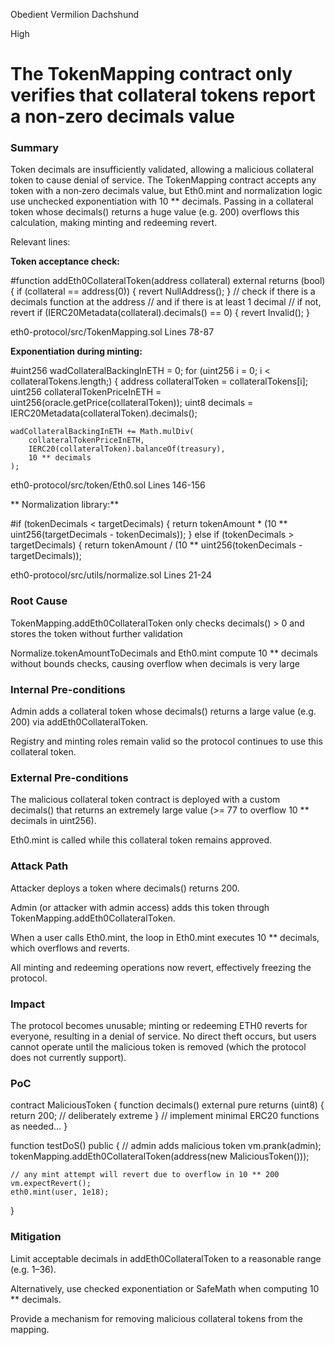 Obedient Vermilion Dachshund

High

# The TokenMapping contract only verifies that collateral tokens report a non‑zero decimals value

### Summary

Token decimals are insufficiently validated, allowing a malicious collateral token to cause denial of service. The TokenMapping contract accepts any token with a non‑zero decimals value, but Eth0.mint and normalization logic use unchecked exponentiation with 10 ** decimals. Passing in a collateral token whose decimals() returns a huge value (e.g. 200) overflows this calculation, making minting and redeeming revert.

Relevant lines:

**Token acceptance check:**

#function addEth0CollateralToken(address collateral) external returns (bool) {
    if (collateral == address(0)) {
        revert NullAddress();
    }
    // check if there is a decimals function at the address
    // and if there is at least 1 decimal
    // if not, revert
    if (IERC20Metadata(collateral).decimals() == 0) {
        revert Invalid();
    }

eth0-protocol/src/TokenMapping.sol
Lines 78-87

**Exponentiation during minting:**

#uint256 wadCollateralBackingInETH = 0;
for (uint256 i = 0; i < collateralTokens.length;) {
    address collateralToken = collateralTokens[i];
    uint256 collateralTokenPriceInETH = uint256(oracle.getPrice(collateralToken));
    uint8 decimals = IERC20Metadata(collateralToken).decimals();

    wadCollateralBackingInETH += Math.mulDiv(
        collateralTokenPriceInETH,
        IERC20(collateralToken).balanceOf(treasury),
        10 ** decimals
    );

eth0-protocol/src/token/Eth0.sol
Lines 146-156



** Normalization library:**

#if (tokenDecimals < targetDecimals) {
    return tokenAmount * (10 ** uint256(targetDecimals - tokenDecimals));
} else if (tokenDecimals > targetDecimals) {
    return tokenAmount / (10 ** uint256(tokenDecimals - targetDecimals));

eth0-protocol/src/utils/normalize.sol
Lines 21-24


### Root Cause

TokenMapping.addEth0CollateralToken only checks decimals() > 0 and stores the token without further validation

Normalize.tokenAmountToDecimals and Eth0.mint compute 10 ** decimals without bounds checks, causing overflow when decimals is very large

### Internal Pre-conditions

Admin adds a collateral token whose decimals() returns a large value (e.g. 200) via addEth0CollateralToken.

Registry and minting roles remain valid so the protocol continues to use this collateral token.



### External Pre-conditions

The malicious collateral token contract is deployed with a custom decimals() that returns an extremely large value (>= 77 to overflow 10 ** decimals in uint256).

Eth0.mint is called while this collateral token remains approved.

### Attack Path

Attacker deploys a token where decimals() returns 200.

Admin (or attacker with admin access) adds this token through TokenMapping.addEth0CollateralToken.

When a user calls Eth0.mint, the loop in Eth0.mint executes 10 ** decimals, which overflows and reverts.

All minting and redeeming operations now revert, effectively freezing the protocol.

### Impact

The protocol becomes unusable; minting or redeeming ETH0 reverts for everyone, resulting in a denial of service. No direct theft occurs, but users cannot operate until the malicious token is removed (which the protocol does not currently support).

### PoC

contract MaliciousToken {
    function decimals() external pure returns (uint8) {
        return 200; // deliberately extreme
    }
    // implement minimal ERC20 functions as needed...
}

function testDoS() public {
    // admin adds malicious token
    vm.prank(admin);
    tokenMapping.addEth0CollateralToken(address(new MaliciousToken()));

    // any mint attempt will revert due to overflow in 10 ** 200
    vm.expectRevert();
    eth0.mint(user, 1e18);
}


### Mitigation

Limit acceptable decimals in addEth0CollateralToken to a reasonable range (e.g. 1–36).

Alternatively, use checked exponentiation or SafeMath when computing 10 ** decimals.

Provide a mechanism for removing malicious collateral tokens from the mapping.